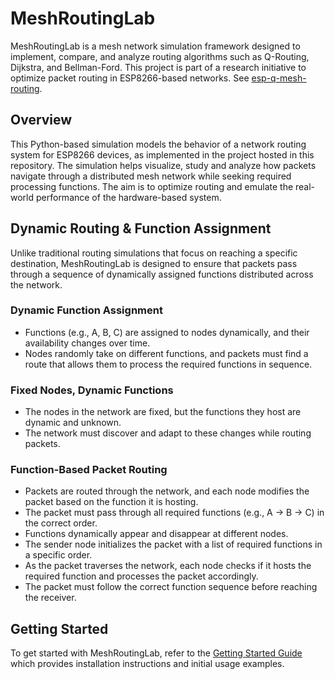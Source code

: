 # MeshRoutingLab

MeshRoutingLab is a mesh network simulation framework designed to implement, compare, and analyze routing algorithms such as Q-Routing, Dijkstra, and Bellman-Ford. This project is part of a research initiative to optimize packet routing in ESP8266-based networks. See [esp-q-mesh-routing](https://github.com/FrancoBre/esp-q-mesh-routing).

## Overview

This Python-based simulation models the behavior of a network routing system for ESP8266 devices, as implemented in the project hosted in this repository. The simulation helps visualize, study and analyze how packets navigate through a distributed mesh network while seeking required processing functions. The aim is to optimize routing and emulate the real-world performance of the hardware-based system.

## Dynamic Routing & Function Assignment

Unlike traditional routing simulations that focus on reaching a specific destination, MeshRoutingLab is designed to ensure that packets pass through a sequence of dynamically assigned functions distributed across the network.

### Dynamic Function Assignment

- Functions (e.g., A, B, C) are assigned to nodes dynamically, and their availability changes over time.
- Nodes randomly take on different functions, and packets must find a route that allows them to process the required functions in sequence.

### Fixed Nodes, Dynamic Functions

- The nodes in the network are fixed, but the functions they host are dynamic and unknown.
- The network must discover and adapt to these changes while routing packets.

### Function-Based Packet Routing

- Packets are routed through the network, and each node modifies the packet based on the function it is hosting.
- The packet must pass through all required functions (e.g., A → B → C) in the correct order.
- Functions dynamically appear and disappear at different nodes.
- The sender node initializes the packet with a list of required functions in a specific order.
- As the packet traverses the network, each node checks if it hosts the required function and processes the packet accordingly.
- The packet must follow the correct function sequence before reaching the receiver.

## Getting Started

To get started with MeshRoutingLab, refer to the [Getting Started Guide](docs/getting_started.md) which provides installation instructions and initial usage examples.
